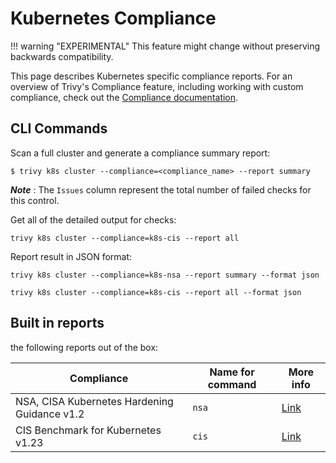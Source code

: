 # Kubernetes Compliance

!!! warning "EXPERIMENTAL"
    This feature might change without preserving backwards compatibility.

This page describes Kubernetes specific compliance reports. For an overview of Trivy's Compliance feature, including working with custom compliance, check out the [Compliance documentation](../../compliance/compliance.md).


## CLI Commands

Scan a full cluster and generate a compliance summary report:

```
$ trivy k8s cluster --compliance=<compliance_name> --report summary
```

***Note*** : The `Issues` column represent the total number of failed checks for this control.


Get all of the detailed output for checks:

```
trivy k8s cluster --compliance=k8s-cis --report all
```

Report result in JSON format:

```
trivy k8s cluster --compliance=k8s-nsa --report summary --format json
```

```
trivy k8s cluster --compliance=k8s-cis --report all --format json
```

## Built in reports

the following reports out of the box:

| Compliance | Name for command | More info
--- | --- | ---
NSA, CISA Kubernetes Hardening Guidance v1.2 | `nsa` | [Link](https://media.defense.gov/2022/Aug/29/2003066362/-1/-1/0/CTR_KUBERNETES_HARDENING_GUIDANCE_1.2_20220829.PDF)
CIS Benchmark for Kubernetes v1.23 | `cis` | [Link](https://www.cisecurity.org/benchmark/kubernetes)
